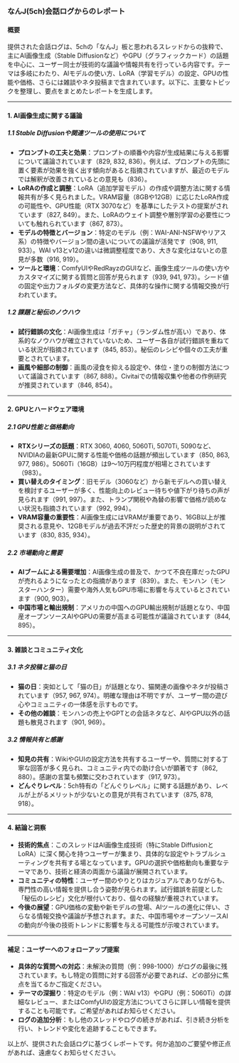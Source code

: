 ### なんJ(5ch)会話ログからのレポート

#### 概要
提供された会話ログは、5chの「なんJ」板と思われるスレッドからの抜粋で、主にAI画像生成（Stable Diffusionなど）やGPU（グラフィックカード）の話題を中心に、ユーザー同士が技術的な議論や情報共有を行っている内容です。テーマは多岐にわたり、AIモデルの使い方、LoRA（学習モデル）の設定、GPUの性能や価格、さらには雑談やネタ投稿まで含まれています。以下に、主要なトピックを整理し、要点をまとめたレポートを生成します。

---

#### 1. AI画像生成に関する議論
##### 1.1 Stable Diffusionや関連ツールの使用について
- **プロンプトの工夫と効果**：プロンプトの順番や内容が生成結果に与える影響について議論されています（829, 832, 836）。例えば、プロンプトの先頭に置く要素が効果を強く出す傾向があると指摘されていますが、最近のモデルでは解釈が改善されているとの意見も（836）。
- **LoRAの作成と調整**：LoRA（追加学習モデル）の作成や調整方法に関する情報共有が多く見られました。VRAM容量（8GBや12GB）に応じたLoRA作成の可能性や、GPU性能（RTX 3070など）を基準にしたテストの提案がされています（827, 849）。また、LoRAのウェイト調整や層別学習の必要性についても触れられています（867, 873）。
- **モデルの特徴とバージョン**：特定のモデル（例：WAI-ANI-NSFWやリアス系）の特徴やバージョン間の違いについての議論が活発です（908, 911, 933）。WAI v13とv12の違いは微調整程度であり、大きな変化はないとの意見が多数（916, 919）。
- **ツールと環境**：ComfyUIやRedRayzのGUIなど、画像生成ツールの使い方やカスタマイズに関する質問と回答が見られます（939, 941, 973）。シード値の固定や出力フォルダの変更方法など、具体的な操作に関する情報交換が行われています。

##### 1.2 課題と秘伝のノウハウ
- **試行錯誤の文化**：AI画像生成は「ガチャ」（ランダム性が高い）であり、体系的なノウハウが確立されていないため、ユーザー各自が試行錯誤を重ねている状況が指摘されています（845, 853）。秘伝のレシピや個々の工夫が重要とされています。
- **画風や細部の制御**：画風の浸食を抑える設定や、体位・塗りの制御方法について議論されています（867, 888）。Civitaiでの情報収集や他者の作例研究が推奨されています（846, 854）。

---

#### 2. GPUとハードウェア環境
##### 2.1 GPU性能と価格動向
- **RTXシリーズの話題**：RTX 3060, 4060, 5060Ti, 5070Ti, 5090など、NVIDIAの最新GPUに関する性能や価格の話題が頻出しています（850, 863, 977, 986）。5060Ti（16GB）は9～10万円程度が相場とされています（983）。
- **買い替えのタイミング**：旧モデル（3060など）から新モデルへの買い替えを検討するユーザーが多く、性能向上のレビュー待ちや値下がり待ちの声が見られます（991, 997）。また、トランプ関税や為替の影響で価格が読めない状況も指摘されています（992, 994）。
- **VRAM容量の重要性**：AI画像生成にはVRAMが重要であり、16GB以上が推奨される意見や、12GBモデルが過去不評だった歴史的背景の説明がされています（830, 835, 934）。

##### 2.2 市場動向と需要
- **AIブームによる需要増加**：AI画像生成の普及で、かつて不良在庫だったGPUが売れるようになったとの指摘があります（839）。また、モンハン（モンスターハンター）需要や海外人気もGPU市場に影響を与えているとされています（900, 903）。
- **中国市場と輸出規制**：アメリカの中国へのGPU輸出規制が話題となり、中国産オープンソースAIやGPUの需要が高まる可能性が議論されています（844, 895）。

---

#### 3. 雑談とコミュニティ文化
##### 3.1 ネタ投稿と猫の日
- **猫の日**：突如として「猫の日」が話題となり、猫関連の画像やネタが投稿されています（957, 967, 974）。明確な理由は不明ですが、ユーザー間の遊び心やコミュニティの一体感を示すものです。
- **その他の雑談**：モンハンの売上やGPTとの会話ネタなど、AIやGPU以外の話題も散見されます（901, 969）。

##### 3.2 情報共有と感謝
- **知見の共有**：WikiやGUIの設定方法を共有するユーザーや、質問に対する丁寧な回答が多く見られ、コミュニティ内での助け合いが顕著です（862, 880）。感謝の言葉も頻繁に交わされています（917, 973）。
- **どんぐりレベル**：5ch特有の「どんぐりレベル」に関する話題があり、レベルが上がるメリットが少ないとの意見が共有されています（875, 878, 918）。

---

#### 4. 結論と洞察
- **技術的焦点**：このスレッドはAI画像生成技術（特にStable DiffusionとLoRA）に深く関心を持つユーザーが集まり、具体的な設定やトラブルシューティングを共有する場となっています。GPUの選択や価格動向も重要なテーマであり、技術と経済の両面から議論が展開されています。
- **コミュニティの特性**：ユーザー間のやりとりはカジュアルでありながらも、専門性の高い情報を提供し合う姿勢が見られます。試行錯誤を前提とした「秘伝のレシピ」文化が根付いており、個々の経験が重視されています。
- **今後の展望**：GPU価格の変動や新モデルの登場、AIツールの進化に伴い、さらなる情報交換や議論が予想されます。また、中国市場やオープンソースAIの動向が今後の技術トレンドに影響を与える可能性が示唆されています。

---

#### 補足：ユーザーへのフォローアップ提案
- **具体的な質問への対応**：未解決の質問（例：998-1000）がログの最後に残されています。もし特定の質問に対する回答が必要であれば、どの部分に焦点を当てるかご指定ください。
- **テーマの深掘り**：特定のモデル（例：WAI v13）やGPU（例：5060Ti）の詳細なレビュー、またはComfyUIの設定方法についてさらに詳しい情報を提供することも可能です。ご希望があればお知らせください。
- **ログの追加分析**：もし他のスレッドやログの続きがあれば、引き続き分析を行い、トレンドや変化を追跡することもできます。

以上が、提供された会話ログに基づくレポートです。何か追加のご要望や修正点があれば、遠慮なくお知らせください。
